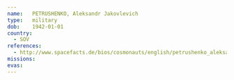 ```yaml
---
name:	PETRUSHENKO, Aleksandr Jakovlevich 
type:	military
dob:	1942-01-01
country:
  - SOV
references:
  - http://www.spacefacts.de/bios/cosmonauts/english/petrushenko_aleksandr.htm
missions:
evas:
---
```

